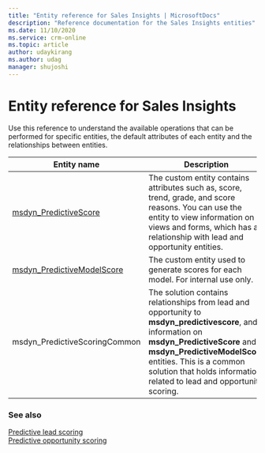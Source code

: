 ```yaml
---
title: "Entity reference for Sales Insights | MicrosoftDocs"
description: "Reference documentation for the Sales Insights entities"
ms.date: 11/10/2020
ms.service: crm-online
ms.topic: article
author: udaykirang
ms.author: udag
manager: shujoshi
---
```


# Entity reference for Sales Insights

Use this reference to understand the available operations that can be performed for specific entities, the default attributes of each entity and the relationships between entities.

|Entity name|Description|
|------|------|
|[msdyn_PredictiveScore](developer/msdyn_predictivescore.md)|The custom entity contains attributes such as, score, trend, grade, and score reasons. You can use the entity to view information on views and forms, which has a relationship with lead and opportunity entities.|
|[msdyn_PredictiveModelScore](developer/msdyn_predictivemodelscore.md)|The custom entity used to generate scores for each model. For internal use only.|
|msdyn_PredictiveScoringCommon|The solution contains relationships from lead and opportunity to **msdyn_predictivescore**, and information on **msdyn_PredictiveScore** and **msdyn_PredictiveModelScore** entities. This is a common solution that holds information related to lead and opportunity scoring.|

### See also

[Predictive lead scoring](configure-predictive-lead-scoring.md)  
[Predictive opportunity scoring](configure-predictive-opportunity-scoring.md)